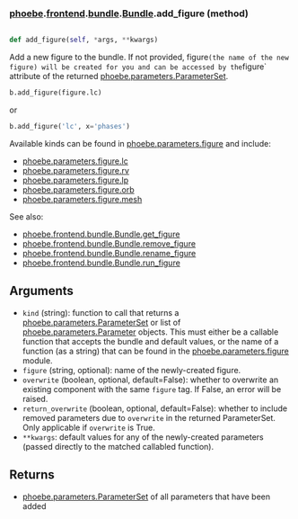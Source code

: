 ### [phoebe](phoebe.md).[frontend](phoebe.frontend.md).[bundle](phoebe.frontend.bundle.md).[Bundle](phoebe.frontend.bundle.Bundle.md).add_figure (method)


```py

def add_figure(self, *args, **kwargs)

```



Add a new figure to the bundle.  If not provided,
figure` (the name of the new figure) will be created for
you and can be accessed by the `figure` attribute of the returned
[phoebe.parameters.ParameterSet](phoebe.parameters.ParameterSet.md).

```py
b.add_figure(figure.lc)
```

or

```py
b.add_figure('lc', x='phases')
```

Available kinds can be found in [phoebe.parameters.figure](phoebe.parameters.figure.md) and include:
* [phoebe.parameters.figure.lc](phoebe.parameters.figure.lc.md)
* [phoebe.parameters.figure.rv](phoebe.parameters.figure.rv.md)
* [phoebe.parameters.figure.lp](phoebe.parameters.figure.lp.md)
* [phoebe.parameters.figure.orb](phoebe.parameters.figure.orb.md)
* [phoebe.parameters.figure.mesh](phoebe.parameters.figure.mesh.md)

See also:
* [phoebe.frontend.bundle.Bundle.get_figure](phoebe.frontend.bundle.Bundle.get_figure.md)
* [phoebe.frontend.bundle.Bundle.remove_figure](phoebe.frontend.bundle.Bundle.remove_figure.md)
* [phoebe.frontend.bundle.Bundle.rename_figure](phoebe.frontend.bundle.Bundle.rename_figure.md)
* [phoebe.frontend.bundle.Bundle.run_figure](phoebe.frontend.bundle.Bundle.run_figure.md)

Arguments
----------
* `kind` (string): function to call that returns a
     [phoebe.parameters.ParameterSet](phoebe.parameters.ParameterSet.md) or list of
     [phoebe.parameters.Parameter](phoebe.parameters.Parameter.md) objects.  This must either be a
     callable function that accepts the bundle and default values, or the name
     of a function (as a string) that can be found in the
     [phoebe.parameters.figure](phoebe.parameters.figure.md) module.
* `figure` (string, optional): name of the newly-created figure.
* `overwrite` (boolean, optional, default=False): whether to overwrite
    an existing component with the same `figure` tag.  If False,
    an error will be raised.
* `return_overwrite` (boolean, optional, default=False): whether to include
    removed parameters due to `overwrite` in the returned ParameterSet.
    Only applicable if `overwrite` is True.
* `**kwargs`: default values for any of the newly-created parameters
    (passed directly to the matched callabled function).

Returns
---------
* [phoebe.parameters.ParameterSet](phoebe.parameters.ParameterSet.md) of all parameters that have been added

